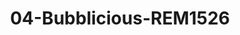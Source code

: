 ---
title: 04-Bubblicious-REM1526
image: 04-Bubblicious-REM1526.jpg
brand: rembo-styling
layout: vestito
---